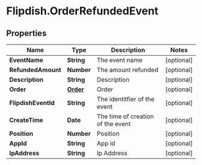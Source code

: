 # Flipdish.OrderRefundedEvent

## Properties
Name | Type | Description | Notes
------------ | ------------- | ------------- | -------------
**EventName** | **String** | The event name | [optional] 
**RefundedAmount** | **Number** | The amount refunded | [optional] 
**Description** | **String** | Description | [optional] 
**Order** | [**Order**](Order.md) | Order | [optional] 
**FlipdishEventId** | **String** | The identitfier of the event | [optional] 
**CreateTime** | **Date** | The time of creation of the event | [optional] 
**Position** | **Number** | Position | [optional] 
**AppId** | **String** | App id | [optional] 
**IpAddress** | **String** | Ip Address | [optional] 


